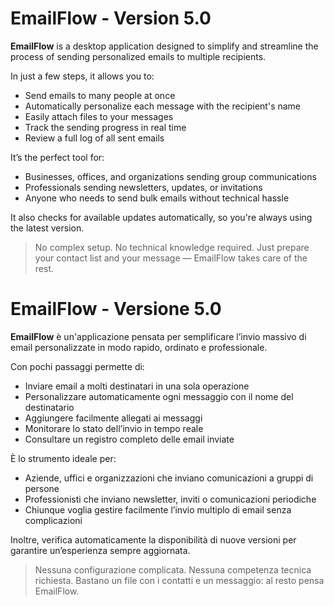 # EmailFlow - Version 5.0

**EmailFlow** is a desktop application designed to simplify and streamline the process of sending personalized emails to multiple recipients.

In just a few steps, it allows you to:

- Send emails to many people at once
- Automatically personalize each message with the recipient's name
- Easily attach files to your messages
- Track the sending progress in real time
- Review a full log of all sent emails

It’s the perfect tool for:

- Businesses, offices, and organizations sending group communications
- Professionals sending newsletters, updates, or invitations
- Anyone who needs to send bulk emails without technical hassle

It also checks for available updates automatically, so you're always using the latest version.

> No complex setup. No technical knowledge required. Just prepare your contact list and your message — EmailFlow takes care of the rest.


# EmailFlow - Versione 5.0

**EmailFlow** è un'applicazione pensata per semplificare l’invio massivo di email personalizzate in modo rapido, ordinato e professionale.

Con pochi passaggi permette di:

- Inviare email a molti destinatari in una sola operazione
- Personalizzare automaticamente ogni messaggio con il nome del destinatario
- Aggiungere facilmente allegati ai messaggi
- Monitorare lo stato dell’invio in tempo reale
- Consultare un registro completo delle email inviate

È lo strumento ideale per:

- Aziende, uffici e organizzazioni che inviano comunicazioni a gruppi di persone
- Professionisti che inviano newsletter, inviti o comunicazioni periodiche
- Chiunque voglia gestire facilmente l’invio multiplo di email senza complicazioni

Inoltre, verifica automaticamente la disponibilità di nuove versioni per garantire un’esperienza sempre aggiornata.

> Nessuna configurazione complicata. Nessuna competenza tecnica richiesta. Bastano un file con i contatti e un messaggio: al resto pensa EmailFlow.
